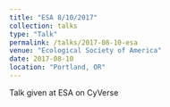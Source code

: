 ```yaml
---
title: "ESA 8/10/2017"
collection: talks
type: "Talk"
permalink: /talks/2017-08-10-esa
venue: "Ecological Society of America"
date: 2017-08-10
location: "Portland, OR"
---
```


Talk given at ESA on CyVerse
